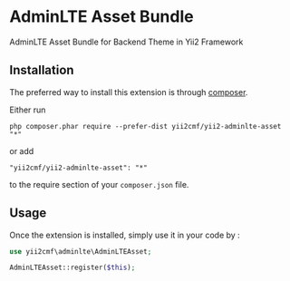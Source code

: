 AdminLTE Asset Bundle
=====================
AdminLTE Asset Bundle for Backend Theme in Yii2 Framework

Installation
------------

The preferred way to install this extension is through [composer](http://getcomposer.org/download/).

Either run

```
php composer.phar require --prefer-dist yii2cmf/yii2-adminlte-asset "*"
```

or add

```
"yii2cmf/yii2-adminlte-asset": "*"
```

to the require section of your `composer.json` file.


Usage
-----

Once the extension is installed, simply use it in your code by  :

```php
use yii2cmf\adminlte\AdminLTEAsset;

AdminLTEAsset::register($this);
```
